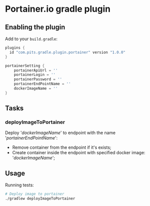 # Portainer.io gradle plugin

<!---
[//]: [![Build Status](https://github.com/coditory/gradle-integration-test-plugin/workflows/Build/badge.svg?branch=master)](https://github.com/coditory/gradle-integration-test-plugin/actions?query=workflow%3ABuild+branch%3Amaster)
[//]: [![Gradle Plugin Portal](https://img.shields.io/badge/Plugin_Portal-v1.1.9-green.svg)](https://plugins.gradle.org/plugin/com.coditory.integration-test)
-->

## Enabling the plugin

Add to your `build.gradle`:

```gradle
plugins {
  id "com.pits.gradle.plugin.portainer" version "1.0.0"
}

portainerSetting {
    portainerApiUrl = ''
    portainerLogin = ''
    portainerPassword = ''
    portainerEndPointName = ''
    dockerImageName = ''
}
```

## Tasks

### deployImageToPortainer
Deploy '_dockerImageName_' to endpoint with the name '_portainerEndPointName_':
- Remove container from the endpoint if it's exists;
- Create container inside the endpoint with specified docker image: '_dockerImageName_';

## Usage

Running tests:
```sh
# Deploy image to portainer
./gradlew deployImageToPortainer
```